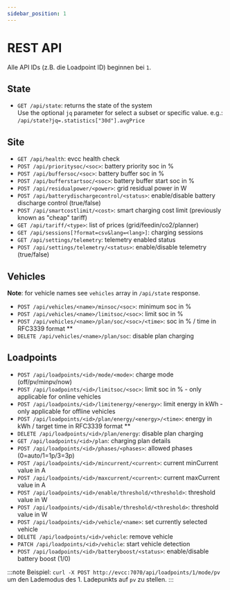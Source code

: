 ```yaml
---
sidebar_position: 1
---
```


# REST API

Alle API IDs (z.B. die Loadpoint ID) beginnen bei `1`.

## State

- `GET /api/state`: returns the state of the system<br/>
  Use the optional `jq` parameter for select a subset or specific value. e.g.: `/api/state?jq=.statistics["30d"].avgPrice`

## Site

- `GET /api/health`: evcc health check
- `POST /api/prioritysoc/<soc>`: battery priority soc in %
- `POST /api/buffersoc/<soc>`: battery buffer soc in %
- `POST /api/bufferstartsoc/<soc>`: battery buffer start soc in %
- `POST /api/residualpower/<power>`: grid residual power in W
- `POST /api/batterydischargecontrol/<status>`: enable/disable battery discharge control (true/false)
- `POST /api/smartcostlimit/<cost>`: smart charging cost limit (previously known as "cheap" tariff)
- `GET /api/tariff/<type>`: list of prices (grid/feedin/co2/planner)
- `GET /api/sessions[?format=csv&lang=<lang>]`: charging sessions
- `GET /api/settings/telemetry`: telemetry enabled status
- `POST /api/settings/telemetry/<status>`: enable/disable telemetry (true/false)

## Vehicles

**Note**: for vehicle names see `vehicles` array in `/api/state` response.

- `POST /api/vehicles/<name>/minsoc/<soc>`: minimum soc in %
- `POST /api/vehicles/<name>/limitsoc/<soc>`: limit soc in %
- `POST /api/vehicles/<name>/plan/soc/<soc>/<time>`: soc in % / time in RFC3339 format \*\*
- `DELETE /api/vehicles/<name>/plan/soc`: disable plan charging

## Loadpoints

- `POST /api/loadpoints/<id>/mode/<mode>`: charge mode (off/pv/minpv/now)
- `POST /api/loadpoints/<id>/limitsoc/<soc>`: limit soc in % - only applicable for online vehicles
- `POST /api/loadpoints/<id>/limitenergy/<energy>`: limit energy in kWh - only applicable for offline vehicles
- `POST /api/loadpoints/<id>/plan/energy/<energy>/<time>`: energy in kWh / target time in RFC3339 format \*\*
- `DELETE /api/loadpoints/<id>/plan/energy`: disable plan charging
- `GET /api/loadpoints/<id>/plan`: charging plan details
- `POST /api/loadpoints/<id>/phases/<phases>`: allowed phases (0=auto/1=1p/3=3p)
- `POST /api/loadpoints/<id>/mincurrent/<current>`: current minCurrent value in A
- `POST /api/loadpoints/<id>/maxcurrent/<current>`: current maxCurrent value in A
- `POST /api/loadpoints/<id>/enable/threshold/<threshold>`: threshold value in W
- `POST /api/loadpoints/<id>/disable/threshold/<threshold>`: threshold value in W
- `POST /api/loadpoints/<id>/vehicle/<name>`: set currently selected vehicle
- `DELETE /api/loadpoints/<id>/vehicle`: remove vehicle
- `PATCH /api/loadpoints/<id>/vehicle`: start vehicle detection
- `POST /api/loadpoints/<id>/batteryboost/<status>`: enable/disable battery boost (1/0)   

:::note
Beispiel: `curl -X POST http://evcc:7070/api/loadpoints/1/mode/pv` um den Lademodus des 1. Ladepunkts auf `pv` zu stellen.
:::
